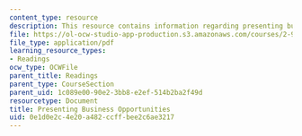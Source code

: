 ```yaml
---
content_type: resource
description: This resource contains information regarding presenting business opportunities.
file: https://ol-ocw-studio-app-production.s3.amazonaws.com/courses/2-96-management-in-engineering-fall-2012/0e1d0e2c4e20a482ccffbee2c6ae3217_MIT2_96F12_read01.pdf
file_type: application/pdf
learning_resource_types:
- Readings
ocw_type: OCWFile
parent_title: Readings
parent_type: CourseSection
parent_uid: 1c089e00-90e2-3bb8-e2ef-514b2ba2f49d
resourcetype: Document
title: Presenting Business Opportunities
uid: 0e1d0e2c-4e20-a482-ccff-bee2c6ae3217
---
```

